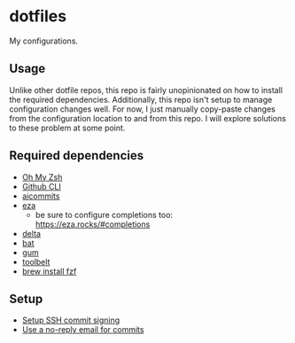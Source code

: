 # dotfiles

My configurations.

## Usage

Unlike other dotfile repos, this repo is fairly unopinionated on how to install the required dependencies. Additionally, this repo isn't setup to manage configuration changes well. For now, I just manually copy-paste changes from the configuration location to and from this repo. I will explore solutions to these problem at some point.

## Required dependencies
- [Oh My Zsh](https://ohmyz.sh/)
- [Github CLI](https://cli.github.com/)
- [aicommits](https://github.com/Nutlope/aicommits)
- [eza](https://github.com/eza-community/eza)
  - be sure to configure completions too: https://eza.rocks/#completions
- [delta](https://github.com/dandavison/delta)
- [bat](https://github.com/sharkdp/bat)
- [gum](https://github.com/charmbracelet/gum)
- [toolbelt](https://github.com/DevonFulcher/toolbelt)
- [brew install fzf](https://github.com/junegunn/fzf)

## Setup
- [Setup SSH commit signing](https://docs.github.com/en/authentication/managing-commit-signature-verification/about-commit-signature-verification#ssh-commit-signature-verification)
- [Use a no-reply email for commits](https://docs.github.com/en/account-and-profile/setting-up-and-managing-your-personal-account-on-github/managing-email-preferences/setting-your-commit-email-address)